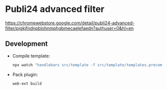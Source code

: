 # Publi24 advanced filter

https://chromewebstore.google.com/detail/publi24-advanced-filter/pigkjfndnpblohnmphgbmecaelefaedn?authuser=0&hl=en

## Development

- Compile template:
  ```bash
  npx watch "handlebars src/template -f src/template/templates.precompiled.js" src/template
  ```
- Pack plugin:
  ```bash
  web-ext build
  ```

